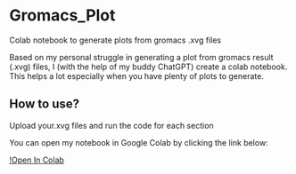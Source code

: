 # Gromacs_Plot
Colab notebook to generate plots from gromacs .xvg files

Based on my personal struggle in generating a plot from gromacs result (.xvg) files, I (with the help of my buddy ChatGPT) create a colab notebook. This helps a lot especially when you have plenty of plots to generate.

## How to use?
Upload your.xvg files and run the code for each section


You can open my notebook in Google Colab by clicking the link below:

[!Open In Colab](https://colab.research.google.com/drive/182oRxCqpkoXa4t-aHHCSxzOCayMepkTF?usp=sharing)

